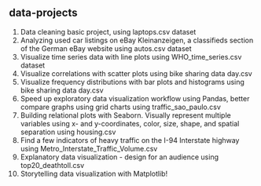 ## data-projects

1. Data cleaning basic project, using laptops.csv dataset
2. Analyzing used car listings on eBay Kleinanzeigen, a classifieds section of the German eBay website using autos.csv dataset
3. Visualize time series data with line plots using WHO_time_series.csv dataset
4. Visualize correlations with scatter plots using bike sharing data day.csv
5. Visualize frequency distributions with bar plots and histograms using bike sharing data day.csv
6. Speed up exploratory data visualization workflow using Pandas, better compare graphs using grid charts using traffic_sao_paulo.csv
7. Building relational plots with Seaborn. Visually represent multiple variables using x- and y-coordinates, color, size, shape, and spatial separation using housing.csv
8. Find a few indicators of heavy traffic on the I-94 Interstate highway using Metro_Interstate_Traffic_Volume.csv
9. Explanatory data visualization - design for an audience using top20_deathtoll.csv
10. Storytelling data visualization with Matplotlib!
